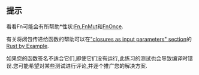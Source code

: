 ## 提示

看看Fn可能会有所帮助\*性状:[Fn](https://doc.rust-lang.org/std/ops/trait.Fn.html),[FnMut](https://doc.rust-lang.org/std/ops/trait.Fn.html)和[FnOnce](https://doc.rust-lang.org/std/ops/trait.Fn.html).

有关将闭包传递给函数的帮助可以在["closures as input parameters" section](https://doc.rust-lang.org/stable/rust-by-example/fn/closures/input_parameters.html)的[Rust by Example](https://doc.rust-lang.org/stable/rust-by-example/).

如果您的函数签名不适合它们,即使它们没有运行,此练习的测试也会导致编译时错误.您可能希望对某些测试进行评论,并逐个推广您的解决方案.
